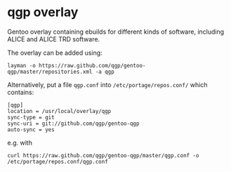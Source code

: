 qgp overlay
=======

Gentoo overlay containing ebuilds for different kinds of software,
including ALICE and ALICE TRD software.

The overlay can be added using:
```
layman -o https://raw.github.com/qgp/gentoo-qgp/master/repositories.xml -a qgp
```

Alternatively, put a file ```qgp.conf``` into ```/etc/portage/repos.conf/``` which contains:
```
[qgp]
location = /usr/local/overlay/qgp
sync-type = git
sync-uri = git://github.com/qgp/gentoo-qgp
auto-sync = yes
```
e.g. with
```
curl https://raw.github.com/qgp/gentoo-qgp/master/qgp.conf -o /etc/portage/repos.conf/qgp.conf
```
